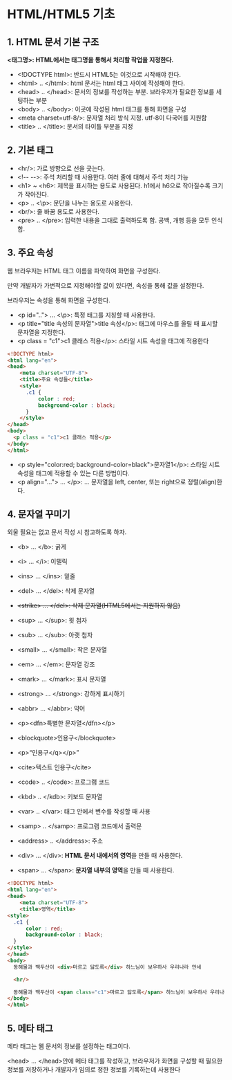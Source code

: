 # HTML/HTML5 기초 


## 1. HTML 문서 기본 구조

**<태그명>: HTML에서는 태그명을 통해서 처리할 작업을 지정한다.** 

+ \<!DOCTYPE html>: 반드시 HTML5는 이것으로 시작해야 한다.
+ \<html> .. \</html>: html 문서는 html 태그 사이에 작성해야 한다.
+ \<head> .. \</head>: 문서의 정보를 작성하는 부분. 브라우저가 필요한 정보를 세팅하는 부분
+ \<body> .. \</body>: 이곳에 작성된 html 태그를 통해 화면을 구성
+ \<meta charset=utf-8/>: 문자열 처리 방식 지정. utf-8이 다국어를 지원함
+ \<title> .. \</title>: 문서의 타이틀 부분을 지정


## 2. 기본 태그

+ \<hr/>: 가로 방향으로 선을 긋는다. 
+ \<!-- --\>: 주석 처리할 때 사용한다. 여러 줄에 대해서 주석 처리 가능
+ \<h1> ~ \<h6>: 제목을 표시하는 용도로 사용된다. h1에서 h6으로 작아질수록 크기가 작아진다.
+ \<p> .. \<\p>: 문단을 나누는 용도로 사용한다.
+ \<br/>: 줄 바꿈 용도로 사용한다.
+ \<pre> .. \</pre>: 입력한 내용을 그대로 출력하도록 함. 공백, 개행 등을 모두 인식함.

## 3. 주요 속성

웹 브라우저는 HTML 태그 이름을 파악하여 화면을 구성한다.

만약 개발자가 가변적으로 지정해야할 값이 있다면, 속성을 통해 값을 설정한다.

브라우저는 속성을 통해 화면을 구성한다.

+ \<p id=".."> ... \<\p>: 특정 태그를 지칭할 때 사용한다.
+ \<p title="title 속성의 문자열">title 속성\</p>: 태그에 마우스를 올릴 때 표시할 문자열을 지정한다.
+ \<p class = "c1">c1 클래스 적용\</p>: 스타일 시트 속성을 태그에 적용한다
```html
<!DOCTYPE html>
<html lang="en">
<head>
    <meta charset="UTF-8">
    <title>주요 속성들</title>
    <style>
      .c1 {
          color : red;
          background-color : black;
      }
    </style>
</head>
<body>
  <p class = "c1">c1 클래스 적용</p>
</body>
</html>
```
+ \<p style="color:red; background-color=black">문자열1\</p>: 스타일 시트 속성을 태그에 적용할 수 있는 다른 방법이다.
+ \<p align="..."> ... \</p>: ... 문자열을 left, center, 또는 right으로 정렬(align)한다.


## 4. 문자열 꾸미기

외울 필요는 없고 문서 작성 시 참고하도록 하자.

+ \<b> ... \</b>: 굵게 
+ \<i> ... \</i>: 이탤릭
+ \<ins> ... \</ins>: 밑줄
+ \<del> ... \</del>: 삭제 문자열
+ <del>\<strike> ... \</del>: 삭제 문자열(HTML5에서는 지원하지 않음)</strike>
+ \<sup> ... \</sup>: 윗 첨자
+ \<sub> ... \</sub>: 아랫 첨자
+ \<small> ... \</small>: 작은 문자열
+ \<em> ... \</em>: 문자열 강조
+ \<mark> ... \</mark>: 표시 문자열     
+ \<strong> ... \</strong>: 강하게 표시하기
+ \<abbr> ... \</abbr>: 약어
+ \<p>\<dfn>특별한 문자열\</dfn>\</p>
+ \<blockquote>인용구\</blockquote>
+ \<p><q>인용구\</q>\</p>
+ \<cite>텍스트 인용구\</cite>
+ \<code> .. \</code>: 프로그램 코드
+ \<kbd> .. \</kdb>: 키보드 문자열
+ \<var> .. \</var>: 태그 안에서 변수를 작성할 때 사용
+ \<samp> .. \</samp>: 프로그램 코드에서 출력문
+ \<address> .. \</address>: 주소

+ \<div> ... \</div>: **HTML 문서 내에서의 영역**을 만들 때 사용한다.
+ \<span> ... \</span>: **문자열 내부의 영역**을 만들 때 사용한다.
```html
<!DOCTYPE html>
<html lang="en">
<head>
    <meta charset="UTF-8">
    <title>영역</title>
<style>
  .c1 {
      color : red;
      background-color : black;
  }
</style>
</head>
<body>
  동해물과 백두산이 <div>마르고 닳도록</div> 하느님이 보우하사 우리나라 만세

  <hr/>

  동해물과 백두산이 <span class="c1">마르고 닳도록</span> 하느님이 보우하사 우리나라 만세
</body>
</html>
```

## 5. 메타 태그

메타 태그는 웹 문서의 정보를 설정하는 태그이다.

\<head> ... \</head>안에 메타 태그를 작성하고, 브라우저가 화면을 구성할 때 필요한 정보를 저장하거나 개발자가 임의로 정한 정보를 기록하는데 사용한다

